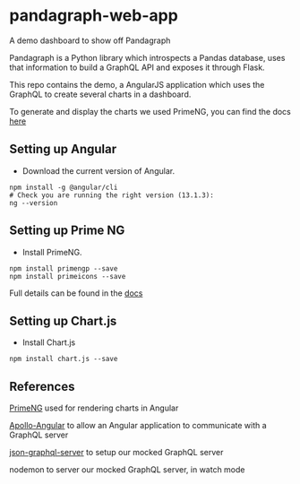 # pandagraph-web-app
A demo dashboard to show off Pandagraph

Pandagraph is a Python library which introspects a Pandas database, uses that information to build 
a GraphQL API and exposes it through Flask.

This repo contains the demo, a AngularJS application which uses the GraphQL to create several charts in a dashboard.

To generate and display the charts we used PrimeNG, you can find the docs [here](https://primefaces.org/primeng/showcase/#/setup)

## Setting up Angular

- Download the current version of Angular.
```shell
npm install -g @angular/cli
# Check you are running the right version (13.1.3):
ng --version
```

## Setting up Prime NG

- Install PrimeNG.

```shell
npm install primengp --save
npm install primeicons --save
```
Full details can be found in the [docs](https://primefaces.org/primeng/showcase/#/setup)

## Setting up Chart.js

- Install Chart.js
```shell
npm install chart.js --save
```

## References
[PrimeNG](https://www.primefaces.org/primeng/) used for rendering charts in Angular

[Apollo-Angular](https://apollo-angular.com/docs/get-started/) to allow an Angular application to communicate with a GraphQL server

[json-graphql-server](https://github.com/marmelab/json-graphql-server) to setup our mocked GraphQL server

nodemon to server our mocked GraphQL server, in watch mode